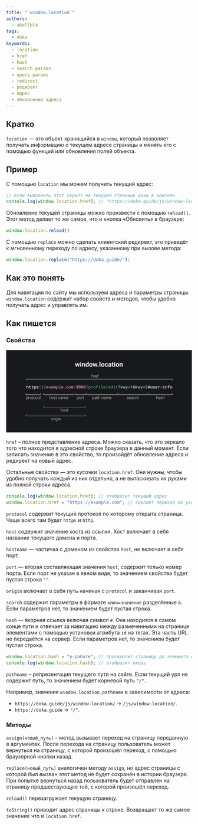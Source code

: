 ```yaml
---
title: "`window.location`"
authors:
  - akellbl4
tags:
  - doka
keywords:
  - location
  - href
  - hash
  - search params
  - query params
  - redirect
  - редирект
  - адрес
  - обновление адреса
---
```


## Кратко

`location` — это объект хранящийся в `window`, который позволяет получать информацию о текущем адресе страницы и менять его с помощью функций или обновления полей объекта.

## Пример

С помощью `location` мы можем получить текущий адрес:

```js
// если выполнить этот скрипт на текущей странице доки в консоли
console.log(window.location.href); // "https://doka.guide/js/window-location/"
```

Обновление текущей страницы можно произвести с помощью `reload()`. Этот метод делает то же самое, что и кнопка «Обновить» в браузере:

```js
window.location.reload()
```

С помощью `replace` можно сделать клиентский редирект, это приведёт к мгновенному переходу по адресу, указанному при вызове метода:

```js
window.location.replace("https://doka.guide/");
```

## Как это понять

Для навигации по сайту мы используем адреса и параметры страницы. `window.location` содержит набор свойств и методов, чтобы удобно получать адрес и управлять им.

## Как пишется

### Свойства

![Ссылка, на которой обозначены все свойства window.location](images/schema.png)

`href` – полное представление адреса. Можно сказать, что это зеркало того что находится в адресной строке браузера в данный момент. Если записать значение в это свойство, то произойдёт обновление адреса и редирект на новый адрес.

Остальные свойства — это кусочки `location.href`. Они нужны, чтобы удобно получать каждый из них отдельно, а не вытаскивать их руками из полной строки адреса.

```js
console.log(window.location.href); // отобразит текущий адрес
window.location.href = "https://example.com"; // сделает переход по указанному адресу
```

`protocol` содержит текущий протокол по которому открыта страница. Чаще всего там будет `https` и `http`.

`host` содержит значение хоста из ссылки. Хост включает в себя название текущего домена и порта.

`hostname` — частичка с доменом из свойства `host`, не включает в себя порт.

`port` — вторая составляющая значения `host`, содержит только номер порта. Если порт не указан в явном виде, то значением свойства будет пустая строка `""`.

`origin` включает в себя путь начиная с `protocol` и заканчивая `port`.

`search` содержит параметры в формате `ключ=значение` разделённые `&`. Если параметров нет, то значением будет пустая строка.

`hash` — якорная ссылка включая символ `#`. Она находится в самом конце пути и отвечает за навигацию между размеченными на странице элементами с помощью установки атрибута `id` на тегах. Эта часть URL не передаётся на сервер. Если параметров нет, то значением будет пустая строка.

```js
window.location.hash = "в-работе"; // проскролит страницу до элемента с `id="в-работе"` если такой присутствует на странице
console.log(window.location.hash); // отобразит якорь
```

`pathname` – репрезентация текущего пути на сайте. Если текущий урл не содержит путь, то значением будет корневой путь `"/"`.

Например, значения `window.location.pathname` в зависимости от адреса:
* `https://doka.guide/js/window-location/` → `/js/window-location/`.
* `https://doka.guide` → `"/"`.

### Методы

`assign(новый_путь)` – метод вызывает переход на страницу переданную в аргументах. После перехода на страницу пользователь может вернуться на страницу, с которой произошёл переход, с помощью браузерной кнопки назад.

`replace(новый_путь)` аналогичен методу `assign`, но адрес страницы с которой был вызван этот метод не будет сохранён в истории браузера. При попытке вернуться назад пользователь будет отправлен на страницу предшествующую той, с которой произошёл переход.

`reload()` перезагружает текущую страницу.

`toString()` приводит адрес страницы к строке. Возвращает то же самое значение что и `location.href`.

